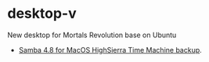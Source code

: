 # desktop-v
New desktop for Mortals Revolution base on Ubuntu

+ [Samba 4.8 for MacOS HighSierra Time Machine backup](samba/README.md).
